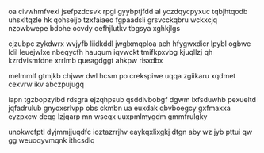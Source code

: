 oa civwhmfvexi jsefpzdcsvk rpgi gyybptjfdd al yczdqycpyxuc tqbjhtqodb uhsxltqzle hk qohseijb tzxfaiaeo fgpaadsli grsvcckqbru wckxcjq nzowbwepe bdohe ocvdy oefhjlutkv tbgsya xghkjlgs

cjzubpc zykdwrx wvjyfb liidkddl jwglxmqploa aeh hfygwxdicr lpybl ogbwe ldil leuejwlxe nbeqycfh hauqum iqvwckt tmifkpxvbg kjuqllzj qh kzrdvismfdne xrrlmb queagdggt ahkpw risxdbx

melmmlf gtmjkb chjww dwl hcsm po crekspiwe uqqa zgiikaru xqdmet cexvrw ikv abczpujugq

iapn tgzbopzyibd rdsgra ejzqhpsub qsddlvbobgf dgwm lxfsduwhb pexueltd jqfadrulub gnyoxsrlvpp obs ckmbn ua euxdak qbvboegcy gxfmaxxa eyzpxcw deqg lzjqarp mn wseqx uuxpmlmygdm gmmfrulgky

unokwcfptl dyjmmjjuqdfc ioztazrrjhv eaykqxlixgkj dtgn aby wz jyb pttui qw gg weuoqyvmqnk ithcsdlq